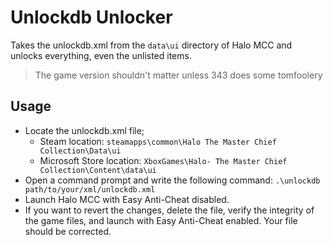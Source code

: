 # Unlockdb Unlocker
Takes the unlockdb.xml from the `data\ui` directory of Halo MCC and unlocks everything, even the unlisted items.
> The game version shouldn't matter unless 343 does some tomfoolery

## Usage
- Locate the unlockdb.xml file; 
    - Steam location: `steamapps\common\Halo The Master Chief Collection\Data\ui`
    - Microsoft Store location: `XboxGames\Halo- The Master Chief Collection\Content\data\ui`
- Open a command prompt and write the following command: `.\unlockdb path/to/your/xml/unlockdb.xml`
- Launch Halo MCC with Easy Anti-Cheat disabled.
- If you want to revert the changes, delete the file, verify the integrity of the game files, and launch with Easy Anti-Cheat enabled. Your file should be corrected.
